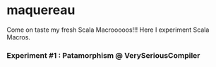 maquereau
=========

Come on taste my fresh Scala Macrooooos!!!
Here I experiment Scala Macros.

### Experiment #1 : Patamorphism @ VerySeriousCompiler